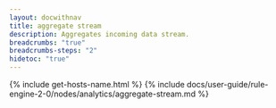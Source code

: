 ```yaml
---
layout: docwithnav
title: aggregate stream
description: Aggregates incoming data stream.
breadcrumbs: "true"
breadcrumbs-steps: "2"
hidetoc: "true"
---
```


{% include get-hosts-name.html %}
{% include docs/user-guide/rule-engine-2-0/nodes/analytics/aggregate-stream.md %}
